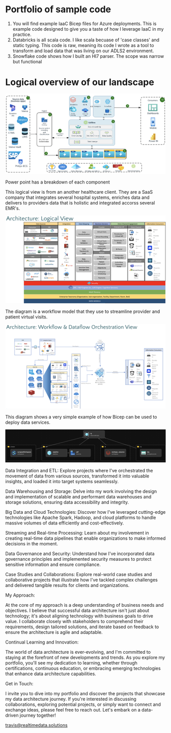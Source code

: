 # Portfolio of sample code

1) You will find example IaaC Bicep files for Azure deployments. This is example code designed
to give you a taste of how I leverage IaaC in my practice. 
2) Databricks is all scala code. I like scala becuase of 'case classes' and static typing.
This code is raw, meaning its code I wrote as a tool to transform and load data that was living
on our ADLS2 environment.
4) Snowflake code shows how I built an Hl7 parser. The scope was narrow but functional

# Logical overview of our landscape

![Alt text](/Code/img/B.png?raw=true "Bayer Data Architecture")

Power point has a breakdown of each component

This logical view is from an another healthcare client.
They are a SaaS company that integrates several hospital systems, enriches data
and delivers to providers data that is holistic and integrated accorss several EMR's.


![Alt text](/Code/img/A.png?raw=true "Architecture")


The diagram is a workflow model that they use to streamline provider and patient 
virtual visits.

![Alt text](/Code/img/A2.png?raw=true "Architecture")


This diagram shows a very simple example of how Bicep can be used to deploy data services.

![Alt text](/Code/img/BicepArch.png?raw=true "Bicep Architecture View")


Data Integration and ETL: Explore projects where I've orchestrated the movement of data from various sources, transformed it into valuable insights, and loaded it into target systems seamlessly.

Data Warehousing and Storage: Delve into my work involving the design and implementation of scalable and performant data warehouses and storage solutions, ensuring data accessibility and integrity.

Big Data and Cloud Technologies: Discover how I've leveraged cutting-edge technologies like Apache Spark, Hadoop, and cloud platforms to handle massive volumes of data efficiently and cost-effectively.

Streaming and Real-time Processing: Learn about my involvement in creating real-time data pipelines that enable organizations to make informed decisions in the moment.

Data Governance and Security: Understand how I've incorporated data governance principles and implemented security measures to protect sensitive information and ensure compliance.

Case Studies and Collaborations: Explore real-world case studies and collaborative projects that illustrate how I've tackled complex challenges and delivered tangible results for clients and organizations.

My Approach:

At the core of my approach is a deep understanding of business needs and objectives. I believe that successful data architecture isn't just about technology; it's about aligning technology with business goals to drive value. I collaborate closely with stakeholders to comprehend their requirements, design tailored solutions, and iterate based on feedback to ensure the architecture is agile and adaptable.

Continual Learning and Innovation:

The world of data architecture is ever-evolving, and I'm committed to staying at the forefront of new developments and trends. As you explore my portfolio, you'll see my dedication to learning, whether through certifications, continuous education, or embracing emerging technologies that enhance data architecture capabilities.

Get in Touch:

I invite you to dive into my portfolio and discover the projects that showcase my data architecture journey. If you're interested in discussing collaborations, exploring potential projects, or simply want to connect and exchange ideas, please feel free to reach out. Let's embark on a data-driven journey together!

travis@realtimedata.solutions

